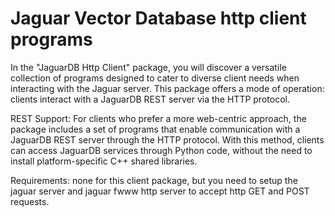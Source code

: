 
# Jaguar Vector Database http client programs

In the "JaguarDB Http Client" package, you will discover a versatile collection of programs designed to cater
to diverse client needs when interacting with the Jaguar server. This package offers a mode of operation:
clients interact with a JaguarDB REST server via the HTTP protocol.

REST Support: For clients who prefer a more web-centric approach, the package includes a set of programs that
enable communication with a JaguarDB REST server through the HTTP protocol. With this method, clients can access
JaguarDB services through Python code, without the need to install platform-specific C++ shared libraries.

Requirements:  none for this client package, but you need to setup the jaguar server and jaguar fwww http server to accept http
GET and POST requests.


